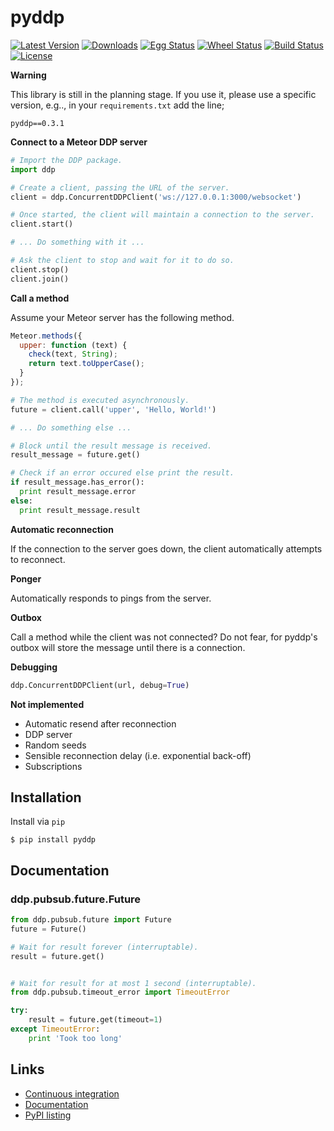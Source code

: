 # pyddp

[![Latest Version][version badge]][pypi]
[![Downloads][downloads badge]][pypi]
[![Egg Status][egg badge]][pypi]
[![Wheel Status][wheel badge]][pypi]
[![Build Status][travisci badge]][travisci]
[![License][license badge]][pypi]

__Warning__

This library is still in the planning stage. If you use
it, please use a specific version, e.g.., in your ``requirements.txt`` add the line;

```
pyddp==0.3.1
```


__Connect to a Meteor DDP server__

  ```Python
  # Import the DDP package.
  import ddp

  # Create a client, passing the URL of the server.
  client = ddp.ConcurrentDDPClient('ws://127.0.0.1:3000/websocket')

  # Once started, the client will maintain a connection to the server.
  client.start()

  # ... Do something with it ...

  # Ask the client to stop and wait for it to do so.
  client.stop()
  client.join()

  ```


__Call a method__

  Assume your Meteor server has the following method.

  ```JavaScript
  Meteor.methods({
    upper: function (text) {
      check(text, String);
      return text.toUpperCase();
    }
  });
  ```

  ```Python
  # The method is executed asynchronously.
  future = client.call('upper', 'Hello, World!')

  # ... Do something else ...

  # Block until the result message is received.
  result_message = future.get()

  # Check if an error occured else print the result.
  if result_message.has_error():
    print result_message.error
  else:
    print result_message.result

  ```

__Automatic reconnection__

If the connection to the server goes down, the client automatically attempts to
reconnect.


__Ponger__

Automatically responds to pings from the server.


__Outbox__

Call a method while the client was not connected? Do not fear, for pyddp's
outbox will store the message until there is a connection.


__Debugging__

  ```Python
  ddp.ConcurrentDDPClient(url, debug=True)
  ```


__Not implemented__

*   Automatic resend after reconnection
*   DDP server
*   Random seeds
*   Sensible reconnection delay (i.e. exponential back-off)
*   Subscriptions


## Installation

Install via `pip`

```Shell
$ pip install pyddp
```

## Documentation

### ddp.pubsub.future.Future

```Python
from ddp.pubsub.future import Future
future = Future()

# Wait for result forever (interruptable).
result = future.get()


# Wait for result for at most 1 second (interruptable).
from ddp.pubsub.timeout_error import TimeoutError

try:
    result = future.get(timeout=1)
except TimeoutError:
    print 'Took too long'
```


## Links

*   [Continuous integration][travisci]
*   [Documentation][docs]
*   [PyPI listing][pypi]


[docs]: http://pyddp.readthedocs.org/en/latest/ "pyddp documentation"
[downloads badge]: https://pypip.in/download/pyddp/badge.svg "Downloads"
[egg badge]: https://pypip.in/egg/pyddp/badge.svg "Egg Status"
[license badge]: https://pypip.in/license/pyddp/badge.svg "License"
[travisci]:https://travis-ci.org/foxdog-studios/pyddp "Continuous Integration"
[travisci badge]: https://travis-ci.org/foxdog-studios/pyddp.svg "Build Status"
[meteor]: https://www.meteor.com/ "Meteor"
[pypi]: https://pypi.python.org/pypi/pyddp/ "pydpp on PyPI"
[version badge]: https://pypip.in/version/pyddp/badge.svg "Latest Version"
[virtualenv]: http://virtualenv.readthedocs.org/en/latest/ "virtualenv"
[wheel badge]: https://pypip.in/wheel/pyddp/badge.svg "Wheel Status"

